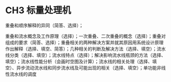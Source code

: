 # CH3 标量处理机


重叠和顺序解释的异同（简答、选择）；

重叠和流水概念及工作原理（选择）；一次重叠、二次重叠的概念（选择）；重叠对组成的要求（简答、选择）；重叠相关的两种解决方案并就其原因用系统设计原理作出解释（选择、填空、简答）；几种相关的判断及解决方法（选择、填空）；流水线分类（选择、填空）；流水线特点（选择）；解决影响流水线瓶颈的方法（选择、填空）；流水线性能分析（会画时空图及计算）；流水线的相关处理（选择、填空）、异步流动流水线和同步流水线及可能出现的相关（选择、填空）；单功能非线性流水线的调度